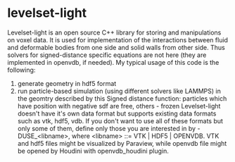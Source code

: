 levelset-light
==============

Levelset-light is an open source C++ library for storing and manipulations on voxel data.
It is used for implementation of the interactions between fluid and deformable bodies from one side and solid walls from other side.
Thus solvers for signed-distance specific equations are not here (they are implemented in openvdb, if needed).
My typical usage of this code is the following:
1) generate geometry in hdf5 format
2) run particle-based simulation (using different solvers like LAMMPS) in the geomtry described by this Signed distance function: particles which have position with negative sdf are free, others - frozen
Levelset-light doesn't have it's own data format but supports existing data formats such as vtk, hdf5, vdb.
If you don't want to use all of these formats but only some of them, define only those you are interested in by -DUSE_\<libname\>,
where \<libname\> ::= VTK | HDF5 | OPENVDB. 
VTK and hdf5 files might be visualized by Paraview, while openvdb file might be opened by Houdini with openvdb_houdini plugin.

